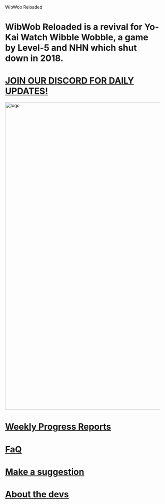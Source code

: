 WibWob Reloaded

# WibWob Reloaded is a revival for Yo-Kai Watch Wibble Wobble, a game by Level-5 and NHN which shut down in 2018.

# [JOIN OUR DISCORD FOR DAILY UPDATES!](https://discord.gg/gJBdPn6ShJ)
<img src="https://cdn.discordapp.com/attachments/1137835393304231956/1138173557814349844/416_Sem_Titulo_20230807151505.png" alt="logo" width="1000"/> 

# [Weekly Progress Reports](https://wib-wob.github.io/reloaded/progress-reports/catalog)
# [FaQ](https://wib-wob.github.io/reloaded/faq)
# [Make a suggestion](https://wib-wob.github.io/reloaded/suggestions)
# [About the devs](https://wib-wob.github.io/reloaded/about)
